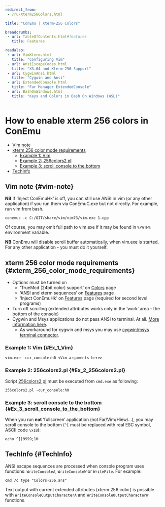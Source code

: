 ```yaml
---
redirect_from:
 - /ru/Xterm256Colors.html

title: "ConEmu | Xterm-256 Colors"

breadcrumbs:
 - url: TableOfContents.html#features
   title: Features

readalso:
 - url: VimXterm.html
   title: "Configuring Vim"
 - url: AnsiEscapeCodes.html
   title: "X3.64 and Xterm-256 Support"
 - url: CygwinAnsi.html
   title: "Cygwin and Ansi"
 - url: ExtendedConsole.html
   title: "Far Manager ExtendedConsole"
 - url: BashOnWindows.html
   title: "Keys and Colors in Bash On Windows (WSL)"
---
```


# How to enable xterm 256 colors in ConEmu

* [Vim note](#vim-note)
* [xterm 256 color mode requirements](#xterm_256_color_mode_requirements)
  * [Example 1: Vim](#Ex_1_Vim)
  * [Example 2: 256colors2.pl](#Ex_2_256colors2.pl)
  * [Example 3: scroll console to the bottom](#Ex_3_scroll_console_to_the_bottom)
* [TechInfo](#TechInfo)



## Vim note   {#vim-note}

**NB** If ‘Inject ConEmuHk’ is off, you can still use ANSI in vim (or any other application)
if you run them via ConEmuC.exe but not directly. For example, run vim from bash.

~~~
conemuc -c C:/GIT/share/vim/vim73/vim.exe 1.cpp
~~~

Of course, you may omit full path to vim.exe if it may be found in `%PATH%` environment variable.

**NB** ConEmu will disable scroll buffer automatically, when vim.exe is started.
For any other application - you must do it yourself.



## xterm 256 color mode requirements   {#xterm_256_color_mode_requirements}

* Options must be turned on
  * ‘TrueMod (24bit color) support’ on [Colors](Settings.html#Colors) page
  * ‘ANSI and xterm sequences’ on [Features](Settings.html#Features) page
  * ‘Inject ConEmuHk’ on [Features](Settings.html#Features) page (required for second level programs)
* Turn off scrolling (extended attributes works only in the ‘work’ area - the bottom of the console)
* Cygwin and Msys applications do not pass ANSI to terminal. At all. [More information here](CygwinAnsi.html).
  * As workaround for cygwin and msys you may use [cygwin/msys terminal connector](CygwinMsysConnector.html).



### Example 1: Vim   {#Ex_1_Vim}

~~~
vim.exe -cur_console:h0 <Vim arguments here>
~~~



### Example 2: 256colors2.pl   {#Ex_2_256colors2.pl}

Script [256colors2.pl](/256colors2.pl) must be executed from `cmd.exe` as following:

~~~
256colors2.pl -cur_console:h0
~~~



### Example 3: scroll console to the bottom   {#Ex_3_scroll_console_to_the_bottom}

When you run **not** ‘fullscreen’ application (not Far/Vim/Hiew/...),
you may scroll console to the bottom (`^[` must be replaced with real ESC symbol, ASCII code `\x1B`):

~~~
echo ^[[9999;1H
~~~



## TechInfo   {#TechInfo}

ANSI escape sequences are processed when console program uses functions:
`WriteConsoleA`, `WriteConsoleW` or `WriteFile`. For example:

~~~
cmd /c type "Colors-256.ans"
~~~

Text output with current extended attributes (xterm 256 color)
is possible with `WriteConsoleOutputCharacterA` and `WriteConsoleOutputCharacterW`
functions.
